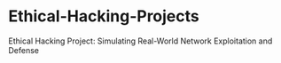 # Ethical-Hacking-Projects
Ethical Hacking Project: Simulating Real-World Network Exploitation and Defense
